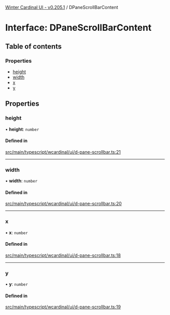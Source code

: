 [Winter Cardinal UI - v0.205.1](../index.md) / DPaneScrollBarContent

# Interface: DPaneScrollBarContent

## Table of contents

### Properties

- [height](DPaneScrollBarContent.md#height)
- [width](DPaneScrollBarContent.md#width)
- [x](DPaneScrollBarContent.md#x)
- [y](DPaneScrollBarContent.md#y)

## Properties

### height

• **height**: `number`

#### Defined in

[src/main/typescript/wcardinal/ui/d-pane-scrollbar.ts:21](https://github.com/winter-cardinal/winter-cardinal-ui/blob/v0.205.1/src/main/typescript/wcardinal/ui/d-pane-scrollbar.ts#L21)

___

### width

• **width**: `number`

#### Defined in

[src/main/typescript/wcardinal/ui/d-pane-scrollbar.ts:20](https://github.com/winter-cardinal/winter-cardinal-ui/blob/v0.205.1/src/main/typescript/wcardinal/ui/d-pane-scrollbar.ts#L20)

___

### x

• **x**: `number`

#### Defined in

[src/main/typescript/wcardinal/ui/d-pane-scrollbar.ts:18](https://github.com/winter-cardinal/winter-cardinal-ui/blob/v0.205.1/src/main/typescript/wcardinal/ui/d-pane-scrollbar.ts#L18)

___

### y

• **y**: `number`

#### Defined in

[src/main/typescript/wcardinal/ui/d-pane-scrollbar.ts:19](https://github.com/winter-cardinal/winter-cardinal-ui/blob/v0.205.1/src/main/typescript/wcardinal/ui/d-pane-scrollbar.ts#L19)
